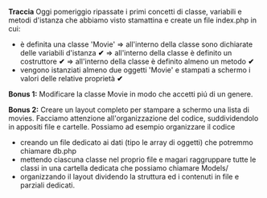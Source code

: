 **Traccia**
Oggi pomeriggio ripassate i primi concetti di classe, variabili e metodi d'istanza che abbiamo visto stamattina e create un file index.php in cui:

- è definita una classe 'Movie'
  => all'interno della classe sono dichiarate delle variabili d'istanza **✔**
  => all'interno della classe è definito un costruttore **✔**
  => all'interno della classe è definito almeno un metodo **✔**
- vengono istanziati almeno due oggetti 'Movie' e stampati a schermo i valori delle relative proprietà **✔**

**Bonus 1:**
Modificare la classe Movie in modo che accetti piú di un genere.

**Bonus 2:**
Creare un layout completo per stampare a schermo una lista di movies.
Facciamo attenzione all'organizzazione del codice, suddividendolo in appositi file e cartelle. Possiamo ad esempio organizzare il codice

- creando un file dedicato ai dati (tipo le array di oggetti) che potremmo chiamare db.php
- mettendo ciascuna classe nel proprio file e magari raggruppare tutte le classi in una cartella dedicata che possiamo chiamare Models/
- organizzando il layout dividendo la struttura ed i contenuti in file e parziali dedicati.
